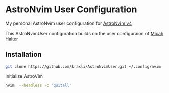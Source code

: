 # AstroNvim User Configuration

My personal AstroNvim user configuration for [AstroNvim v4](https://github.com/AstroNvim/AstroNvim)

This AstroNvimUser configuration builds on the user configuraion of [Micah Halter](https://code.mehalter.com/AstroNvim_user/~files/master)

## Installation

```zsh
git clone https://github.com/kraxli/AstroNvimUser.git ~/.config/nvim
```
    
Initialize AstroVim

```zsh
nvim  --headless -c 'quitall'
```
